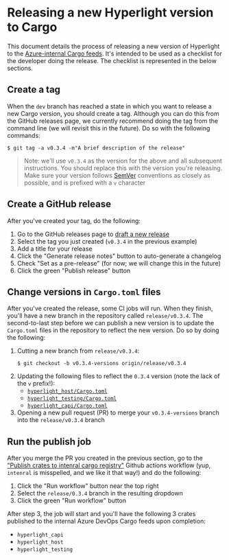 # Releasing a new Hyperlight version to Cargo

This document details the process of releasing a new version of Hyperlight to the [Azure-internal Cargo feeds](https://dev.azure.com/AzureContainerUpstream/hyperlight/_artifacts/feed/hyperlight_packages_test). It's intended to be used as a checklist for the developer doing the release. The checklist is represented in the below sections.

## Create a tag

When the `dev` branch has reached a state in which you want to release a new Cargo version, you should create a tag. Although you can do this from the GitHub releases page, we currently recommend doing the tag from the command line (we will revisit this in the future). Do so with the following commands:

```shell
$ git tag -a v0.3.4 -m"A brief description of the release"
```

>Note: we'll use `v0.3.4` as the version for the above and all subsequent instructions. You should replace this with the version you're releasing. Make sure your version follows [SemVer](https://semver.org) conventions as closely as possible, and is prefixed with a `v` character

## Create a GitHub release

After you've created your tag, do the following:

1. Go to the GitHub releases page to [draft a new release](https://github.com/deislabs/hyperlight/releases/new)
2. Select the tag you just created (`v0.3.4` in the previous example)
3. Add a title for your release
4. Click the "Generate release notes" button to auto-generate a changelog
5. Check "Set as a pre-release" (for now; we will change this in the future)
6. Click the green "Publish release" button

## Change versions in `Cargo.toml` files

After you've created the release, some CI jobs will run. When they finish, you'll have a new branch in the repository called `release/v0.3.4`. The second-to-last step before we can publish a new version is to update the `Cargo.toml` files in the repository to reflect the new version. Do so by doing the following:

1. Cutting a new branch from `release/v0.3.4`:
    ```shell
    $ git checkout -b v0.3.4-versions origin/release/v0.3.4
    ```
2. Updating the following files to reflect the `0.3.4` version (note the lack of the `v` prefix!):
    - [`hyperlight_host/Cargo.toml`](/src/hyperlight_host/Cargo.toml)
    - [`hyperlight_testing/Cargo.toml`](/src/hyperlight_testing/Cargo.toml)
    - [`hyperlight_capi/Cargo.toml`](/src/hyperlight_capi/Cargo.toml)
3. Opening a new pull request (PR) to merge your `v0.3.4-versions` branch into the `release/v0.3.4` branch

## Run the publish job

After you merge the PR you created in the previous section, go to the ["Publish crates to intenral cargo registry"](https://github.com/deislabs/hyperlight/actions/workflows/CargoPublish.yml) Github actions workflow (yup, `intenral` is misspelled, and we like it that way!) and do the following:

1. Click the "Run workflow" button near the top right
2. Select the `release/0.3.4` branch in the resulting dropdown
3. Click the green "Run workflow" button

After step 3, the job will start and you'll have the following 3 crates published to the internal Azure DevOps Cargo feeds upon completion:

- `hyperlight_capi`
- `hyperlight_host`
- `hyperlight_testing`



